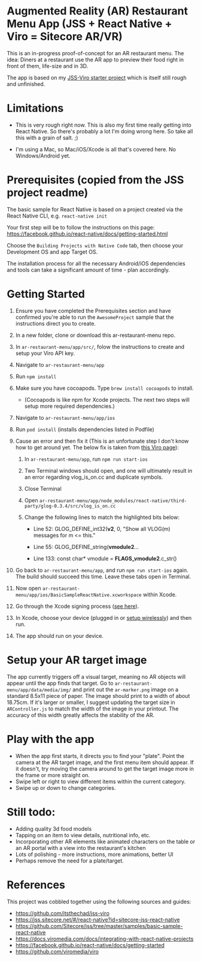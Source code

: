 
# Augmented Reality (AR) Restaurant Menu App (JSS + React Native + Viro = Sitecore AR/VR)

This is an in-progress proof-of-concept for an AR restaurant menu. The idea: Diners at a restaurant use the AR app to preview their food right in front of them, life-size and in 3D.

The app is based on my [JSS-Viro starter project](https://github.com/itsthechad/jss-viro) which is itself still rough and unfinished.

# Limitations

* This is very rough right now. This is also my first time really getting into React Native. So there's probably a lot I'm doing wrong here. So take all this with a grain of salt. ;)

* I'm using a Mac, so Mac/iOS/Xcode is all that's covered here. No Windows/Android yet.

# Prerequisites (copied from the JSS project readme)

The basic sample for React Native is based on a project created via the React Native CLI, e.g. `react-native init`

Your first step will be to follow the instructions on this page: https://facebook.github.io/react-native/docs/getting-started.html

Choose the `Building Projects with Native Code` tab, then choose your Development OS and app Target OS.

The installation process for all the necessary Android/iOS dependencies and tools can take a significant amount of time - plan accordingly.

# Getting Started

1. Ensure you have completed the Prerequisites section and have confirmed you're able to run the `AwesomeProject` sample that the instructions direct you to create.

1. In a new folder, clone or download this ar-restaurant-menu repo.

1. In `ar-restaurant-menu/app/src/`, folow the instructions to create and setup your Viro API key.

1. Navigate to `ar-restaurant-menu/app`

1. Run `npm install`

1. Make sure you have cocoapods. Type `brew install cocoapods` to install.
	* (Cocoapods is like npm for Xcode projects. The next two steps will setup more required dependencies.)

1. Navigate to `ar-restaurant-menu/app/ios`

1. Run `pod install` (installs dependencies listed in Podfile)

1. Cause an error and then fix it (This is an unfortunate step I don't know how to get around yet. The below fix is taken from [this Viro page](https://docs.viromedia.com/docs/integrating-with-react-native-projects)):

	1. In `ar-restaurant-menu/app`, run `npm run start-ios`

	1. Two Terminal windows should open, and one will ultimately result in an error regarding vlog_is_on.cc and duplicate symbols.

	1. Close Terminal

	1. Open `ar-restaurant-menu/app/node_modules/react-native/third-party/glog-0.3.4/src/vlog_is_on.cc`

	1. Change the following lines to match the highlighted bits below:

		* Line 52: GLOG_DEFINE_int32(**v2**, 0, "Show all VLOG(m) messages for m <= this."

		* Line 55: GLOG_DEFINE_string(**vmodule2**…

		* Line 133: const char* vmodule = **FLAGS_vmodule2**.c_str()

1. Go back to `ar-restaurant-menu/app`, and run `npm run start-ios` again. The build should succeed this time. Leave these tabs open in Terminal.

1. Now open `ar-restaurant-menu/app/ios/BasicSampleReactNative.xcworkspace` within Xcode.

1. Go through the Xcode signing process ([see here](https://facebook.github.io/react-native/docs/running-on-device)).

1. In Xcode, choose your device (plugged in or [setup wirelessly](https://medium.com/swiftist/wireless-debugging-xcode-b6e98e26e022)) and then run.

1. The app should run on your device.

# Setup your AR target image
The app currently triggers off a visual target, meaning no AR objects will appear until the app finds that target. Go to `ar-restaurant-menu/app/data/media/img/` and print out the `ar-marker.png` image on a standard 8.5x11 piece of paper. The image should print to a width of about 18.75cm. If it's larger or smaller, I suggest updating the target size in `ARController.js` to match the width of the image in your printout. The accuracy of this width greatly affects the stability of the AR.

# Play with the app
* When the app first starts, it directs you to find your "plate". Point the camera at the AR target image, and the first menu item should appear. If it doesn't, try moving the camera around to get the target image more in the frame or more straight on.
* Swipe left or right to view different items within the current category.
* Swipe up or down to change categories.

# Still todo:
* Adding quality 3d food models
* Tapping on an item to view details, nutritional info, etc.
* Incorporating other AR elements like animated characters on the table or an AR portal with a view into the restaurant's kitchen
* Lots of polishing - more instructions, more animations, better UI
* Perhaps remove the need for a plate/target.

# References
This project was cobbled together using the following sources and guides:
* https://github.com/itsthechad/jss-viro
* https://jss.sitecore.net/#/react-native?id=sitecore-jss-react-native
* https://github.com/Sitecore/jss/tree/master/samples/basic-sample-react-native
* https://docs.viromedia.com/docs/integrating-with-react-native-projects
* https://facebook.github.io/react-native/docs/getting-started
* https://github.com/viromedia/viro